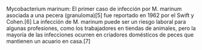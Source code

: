 Mycobacterium marinum: El primer caso de infección por M. marinum asociada a una pecera (granuloma)[5]​ fue reportado en 1962 por el Swift y Cohen.[6]​ La infección de M. marinum puede ser un riesgo laboral para algunas profesiones, como los trabajadores en tiendas de animales, pero la mayoría de las infecciones ocurren en criadores domésticos de peces que mantienen un acuario en casa.[7]​
